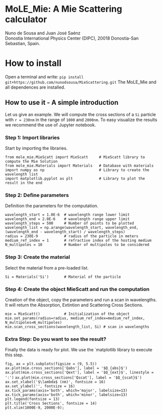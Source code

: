 # MoLE_Mie: A Mie Scattering calculator

Nuno de Sousa and Juan José Saénz  
Donostia International Physics Center (DIPC), 20018 Donostia-San Sebastian, Spain. 

# How to install

Open a terminal and write:
`pip install git+https://github.com/nunodsousa/MieScattering.git`
The MoLE_Mie and all dependences are installed.

## How to use it - A simple introduction

Let us give an example. We will compute the cross sections of a `Si` particle with `r = 230nm` in the range of `1000` and `2000nm`.
To easy visualize the results we recommend the use of Jupyter notebook.
 
### Step 1: Import libraries 

Start by importing the libraries.

`from mole_mie.MieScatt import MieScatt     # MieScatt library to compute the Mie Solution`   
`from mole_mie.Materials import Materials   # Database with materials`  
`import numpy as np                         # Library to create the wavelength list`  
`import matplotlib.pyplot as plt            # Library to plot the result in the end`  

### Step 2: Define parameters

Definition the parameters for the computation. 

`wavelength_start = 1.0E-6  # wavelength range lower limit`  
`wavelength_end = 2.0E-6    # wavelength range upper limit`  
`wavelength_steps = 500     # Number of points to be plotted`    
`wavelength_list = np.arange(wavelength_start, wavelength_end,
                                (wavelength_end - wavelength_start) / wavelength_steps)`  
`radius = 230E-9            # radius of the particle in meters`   
`medium_ref_index = 1       # refractive index of the hosting medium`  
`N_multipoles = 10          # Number of multipoles to be considered`  

### Step 3: Create the material

Select the material from a pre-loaded list.

`Si = Materials('Si')       # Material of the particle`

### Step 4: Create the object MieScatt and run the computation

Creation of the object, copy the parameters and run a scan in wavelengths. It will return the Absorption, Extintion and Scattering Cross Sections.

`mie = MieScatt()           # Initialization of the object`  
`mie.set_params(radius=radius, medium_ref_index=medium_ref_index, N_multipoles=N_multipoles)`  
`mie.scan_cross_sections(wavelength_list, Si) # scan in wavelengths` 

### Extra Step: Do you want to see the result?

Finally the data is ready for plot. We use the `matplotlib library to execute this step.

`fig, ax = plt.subplots(figsize = (9, 5.5))`  
`ax.plot(mie.cross_sections['Qabs'], label = '$Q_{abs}$')`
`ax.plot(mie.cross_sections['Qext'], label = '$Q_{ext}$', linestyle = ':')`
`ax.plot(mie.cross_sections['Qscat'], label = '$Q_{scat}$')`
`ax.set_xlabel('$\lambda$ (nm)', fontsize = 16)`  
`ax.set_ylabel('', fontsize = 16)`  
`ax.tick_params(axis='both', which='major', labelsize=13)`  
`ax.tick_params(axis='both', which='minor', labelsize=13)`  
`plt.legend(fontsize = 13)`  
`plt.title('Cross Sections', fontsize = 14)`  
`plt.xlim(1000E-9, 2000E-9);`  